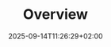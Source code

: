 ---
weight: 999
title: "Overview"
description: ""
icon: "article"
date: "2025-09-14T11:26:29+02:00"
lastmod: "2025-09-14T11:26:29+02:00"
draft: true
toc: true
---